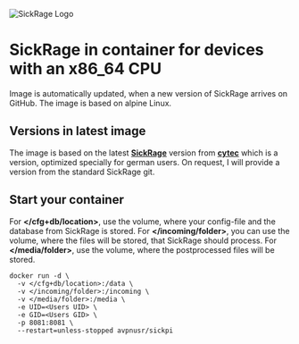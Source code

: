 ![SickRage Logo](https://nzbusenet.com/wp-content/uploads/2016/05/sickrage-handleiding-250x111.png)

**SickRage in container for devices with an x86_64 CPU**
====
Image  is automatically updated, when a new version of SickRage arrives on GitHub. 
The image is based on alpine Linux.

Versions in latest image
---
The image is based on the latest **[SickRage](https://sickrage.github.io/ "SickRage Homepage")** version from **[cytec](https://github.com/cytec/SickRage "cytec SickRage")** which is a version, optimized specially for german users. On request, I will provide a version from the standard SickRage git.

Start your container
-----
For **</cfg+db/location>**, use the volume, where your config-file and the database from SickRage is stored.
For **</incoming/folder>**, you can use the volume, where the files will be stored, that SickRage should process.
For **</media/folder>**, use the volume, where the postprocessed files will be stored.

````
docker run -d \
  -v </cfg+db/location>:/data \
  -v </incoming/folder>:/incoming \
  -v </media/folder>:/media \
  -e UID=<Users UID> \
  -e GID=<Users GID> \
  -p 8081:8081 \
  --restart=unless-stopped avpnusr/sickpi
